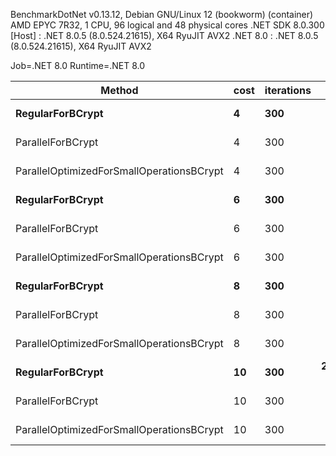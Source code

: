 
BenchmarkDotNet v0.13.12, Debian GNU/Linux 12 (bookworm) (container)
AMD EPYC 7R32, 1 CPU, 96 logical and 48 physical cores
.NET SDK 8.0.300
  [Host]   : .NET 8.0.5 (8.0.524.21615), X64 RyuJIT AVX2
  .NET 8.0 : .NET 8.0.5 (8.0.524.21615), X64 RyuJIT AVX2

Job=.NET 8.0  Runtime=.NET 8.0  

 Method                                    | cost | iterations | Mean          | Error      | StdDev     |
------------------------------------------ |----- |----------- |--------------:|-----------:|-----------:|
 **RegularForBCrypt**                          | **4**    | **300**        |    **386.325 ms** |  **0.6784 ms** |  **0.6346 ms** |
 ParallelForBCrypt                         | 4    | 300        |      8.962 ms |  0.0632 ms |  0.0560 ms |
 ParallelOptimizedForSmallOperationsBCrypt | 4    | 300        |      6.949 ms |  0.0295 ms |  0.0276 ms |
 **RegularForBCrypt**                          | **6**    | **300**        |  **1,484.238 ms** |  **4.1328 ms** |  **3.8659 ms** |
 ParallelForBCrypt                         | 6    | 300        |     29.054 ms |  0.5773 ms |  0.8988 ms |
 ParallelOptimizedForSmallOperationsBCrypt | 6    | 300        |     23.906 ms |  0.1491 ms |  0.1395 ms |
 **RegularForBCrypt**                          | **8**    | **300**        |  **5,875.096 ms** |  **8.0337 ms** |  **7.5147 ms** |
 ParallelForBCrypt                         | 8    | 300        |    103.484 ms |  1.8031 ms |  3.9955 ms |
 ParallelOptimizedForSmallOperationsBCrypt | 8    | 300        |     90.572 ms |  0.9928 ms |  0.9287 ms |
 **RegularForBCrypt**                          | **10**   | **300**        | **23,442.157 ms** | **19.7226 ms** | **18.4485 ms** |
 ParallelForBCrypt                         | 10   | 300        |    511.319 ms |  9.9001 ms | 11.0040 ms |
 ParallelOptimizedForSmallOperationsBCrypt | 10   | 300        |    360.997 ms |  1.6975 ms |  1.5048 ms |
